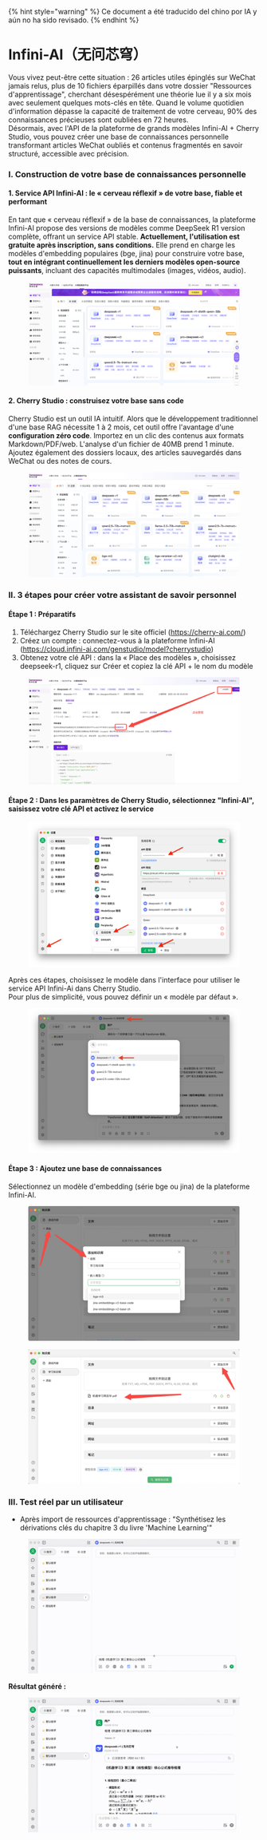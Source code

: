 
{% hint style="warning" %}
Ce document a été traducido del chino por IA y aún no ha sido revisado.
{% endhint %}

# Infini-AI（无问芯穹）

Vous vivez peut-être cette situation : 26 articles utiles épinglés sur WeChat jamais relus, plus de 10 fichiers éparpillés dans votre dossier "Ressources d'apprentissage", cherchant désespérément une théorie lue il y a six mois avec seulement quelques mots-clés en tête. Quand le volume quotidien d'information dépasse la capacité de traitement de votre cerveau, 90% des connaissances précieuses sont oubliées en 72 heures.\
Désormais, avec l'API de la plateforme de grands modèles Infini-AI + Cherry Studio, vous pouvez créer une base de connaissances personnelle transformant articles WeChat oubliés et contenus fragmentés en savoir structuré, accessible avec précision.

### I. Construction de votre base de connaissances personnelle

#### 1. Service API Infini-AI : le « cerveau réflexif » de votre base, fiable et performant

En tant que « cerveau réflexif » de la base de connaissances, la plateforme Infini-AI propose des versions de modèles comme DeepSeek R1 version complète, offrant un service API stable. **Actuellement, l'utilisation est gratuite après inscription, sans conditions.** Elle prend en charge les modèles d'embedding populaires (bge, jina) pour construire votre base, **tout en intégrant continuellement les derniers modèles open-source puissants**, incluant des capacités multimodales (images, vidéos, audio).

<figure><img src="../../.gitbook/assets/1280X1280 (1) (1).PNG" alt=""><figcaption></figcaption></figure>

#### 2. Cherry Studio : construisez votre base sans code

Cherry Studio est un outil IA intuitif. Alors que le développement traditionnel d'une base RAG nécessite 1 à 2 mois, cet outil offre l'avantage d'une **configuration zéro code**. Importez en un clic des contenus aux formats Markdown/PDF/web. L'analyse d'un fichier de 40MB prend 1 minute. Ajoutez également des dossiers locaux, des articles sauvegardés dans WeChat ou des notes de cours.

<figure><img src="../../.gitbook/assets/image (90).png" alt=""><figcaption></figcaption></figure>

### II. 3 étapes pour créer votre assistant de savoir personnel

#### Étape 1 : Préparatifs

1. Téléchargez Cherry Studio sur le site officiel (https://cherry-ai.com/)
2. Créez un compte : connectez-vous à la plateforme Infini-AI (https://cloud.infini-ai.com/genstudio/model?cherrystudio)
3. Obtenez votre clé API : dans la « Place des modèles », choisissez deepseek-r1, cliquez sur Créer et copiez la clé API + le nom du modèle

<figure><img src="../../.gitbook/assets/output (1).png" alt=""><figcaption></figcaption></figure>

#### Étape 2 : Dans les paramètres de Cherry Studio, sélectionnez "Infini-AI", saisissez votre clé API et activez le service

<figure><img src="../../.gitbook/assets/1280X1280 (2) (1).png" alt=""><figcaption></figcaption></figure>

Après ces étapes, choisissez le modèle dans l'interface pour utiliser le service API Infini-Ai dans Cherry Studio.\
Pour plus de simplicité, vous pouvez définir un « modèle par défaut ».

<figure><img src="../../.gitbook/assets/01445ab7-b863-4155-b517-2b6c3c581f47.png" alt=""><figcaption></figcaption></figure>

#### Étape 3 : Ajoutez une base de connaissances

Sélectionnez un modèle d'embedding (série bge ou jina) de la plateforme Infini-AI.

<figure><img src="../../.gitbook/assets/1 (1).png" alt=""><figcaption></figcaption></figure>

<figure><img src="../../.gitbook/assets/2 (2).png" alt=""><figcaption></figcaption></figure>

### III. Test réel par un utilisateur

* Après import de ressources d'apprentissage : "Synthétisez les dérivations clés du chapitre 3 du livre 'Machine Learning'"

<figure><img src="../../.gitbook/assets/6bbdbd0d-5db4-4440-b840-3bb3f422b831.gif" alt=""><figcaption></figcaption></figure>

**Résultat généré :**

<figure><img src="../../.gitbook/assets/3.gif" alt=""><figcaption></figcaption></figure>